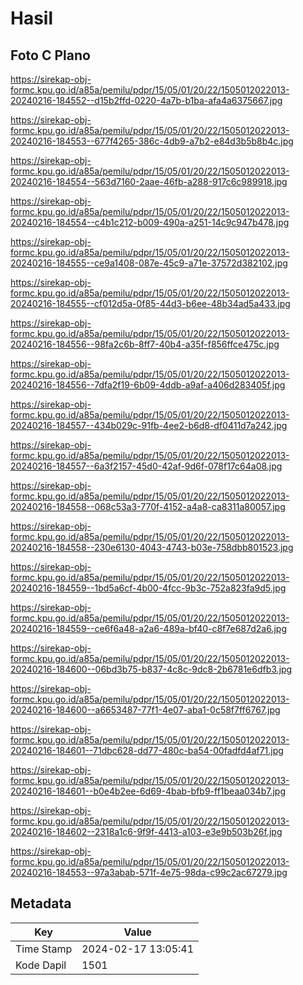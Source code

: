 # Hasil

## Foto C Plano

https://sirekap-obj-formc.kpu.go.id/a85a/pemilu/pdpr/15/05/01/20/22/1505012022013-20240216-184552--d15b2ffd-0220-4a7b-b1ba-afa4a6375667.jpg

https://sirekap-obj-formc.kpu.go.id/a85a/pemilu/pdpr/15/05/01/20/22/1505012022013-20240216-184553--677f4265-386c-4db9-a7b2-e84d3b5b8b4c.jpg

https://sirekap-obj-formc.kpu.go.id/a85a/pemilu/pdpr/15/05/01/20/22/1505012022013-20240216-184554--563d7160-2aae-46fb-a288-917c6c989918.jpg

https://sirekap-obj-formc.kpu.go.id/a85a/pemilu/pdpr/15/05/01/20/22/1505012022013-20240216-184554--c4b1c212-b009-490a-a251-14c9c947b478.jpg

https://sirekap-obj-formc.kpu.go.id/a85a/pemilu/pdpr/15/05/01/20/22/1505012022013-20240216-184555--ce9a1408-087e-45c9-a71e-37572d382102.jpg

https://sirekap-obj-formc.kpu.go.id/a85a/pemilu/pdpr/15/05/01/20/22/1505012022013-20240216-184555--cf012d5a-0f85-44d3-b6ee-48b34ad5a433.jpg

https://sirekap-obj-formc.kpu.go.id/a85a/pemilu/pdpr/15/05/01/20/22/1505012022013-20240216-184556--98fa2c6b-8ff7-40b4-a35f-f856ffce475c.jpg

https://sirekap-obj-formc.kpu.go.id/a85a/pemilu/pdpr/15/05/01/20/22/1505012022013-20240216-184556--7dfa2f19-6b09-4ddb-a9af-a406d283405f.jpg

https://sirekap-obj-formc.kpu.go.id/a85a/pemilu/pdpr/15/05/01/20/22/1505012022013-20240216-184557--434b029c-91fb-4ee2-b6d8-df0411d7a242.jpg

https://sirekap-obj-formc.kpu.go.id/a85a/pemilu/pdpr/15/05/01/20/22/1505012022013-20240216-184557--6a3f2157-45d0-42af-9d6f-078f17c64a08.jpg

https://sirekap-obj-formc.kpu.go.id/a85a/pemilu/pdpr/15/05/01/20/22/1505012022013-20240216-184558--068c53a3-770f-4152-a4a8-ca8311a80057.jpg

https://sirekap-obj-formc.kpu.go.id/a85a/pemilu/pdpr/15/05/01/20/22/1505012022013-20240216-184558--230e6130-4043-4743-b03e-758dbb801523.jpg

https://sirekap-obj-formc.kpu.go.id/a85a/pemilu/pdpr/15/05/01/20/22/1505012022013-20240216-184559--1bd5a6cf-4b00-4fcc-9b3c-752a823fa9d5.jpg

https://sirekap-obj-formc.kpu.go.id/a85a/pemilu/pdpr/15/05/01/20/22/1505012022013-20240216-184559--ce6f6a48-a2a6-489a-bf40-c8f7e687d2a6.jpg

https://sirekap-obj-formc.kpu.go.id/a85a/pemilu/pdpr/15/05/01/20/22/1505012022013-20240216-184600--06bd3b75-b837-4c8c-9dc8-2b6781e6dfb3.jpg

https://sirekap-obj-formc.kpu.go.id/a85a/pemilu/pdpr/15/05/01/20/22/1505012022013-20240216-184600--a6653487-77f1-4e07-aba1-0c58f7ff6767.jpg

https://sirekap-obj-formc.kpu.go.id/a85a/pemilu/pdpr/15/05/01/20/22/1505012022013-20240216-184601--71dbc628-dd77-480c-ba54-00fadfd4af71.jpg

https://sirekap-obj-formc.kpu.go.id/a85a/pemilu/pdpr/15/05/01/20/22/1505012022013-20240216-184601--b0e4b2ee-6d69-4bab-bfb9-ff1beaa034b7.jpg

https://sirekap-obj-formc.kpu.go.id/a85a/pemilu/pdpr/15/05/01/20/22/1505012022013-20240216-184602--2318a1c6-9f9f-4413-a103-e3e9b503b26f.jpg

https://sirekap-obj-formc.kpu.go.id/a85a/pemilu/pdpr/15/05/01/20/22/1505012022013-20240216-184553--97a3abab-571f-4e75-98da-c99c2ac67279.jpg


## Metadata

| Key        | Value               |
| ---------- | ------------------- |
| Time Stamp | 2024-02-17 13:05:41 |
| Kode Dapil | 1501                |



